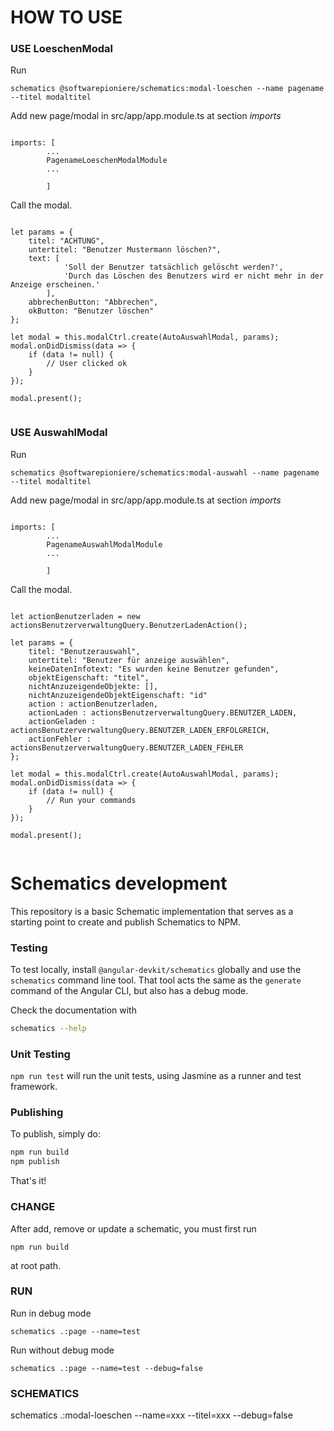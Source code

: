 # HOW TO USE

### USE LoeschenModal

Run 

```
schematics @softwarepioniere/schematics:modal-loeschen --name pagename --titel modaltitel
```

Add new page/modal in src/app/app.module.ts at section *imports*

```

imports: [
        ...
        PagenameLoeschenModalModule
        ...

        ]
```

Call the modal.

```

let params = {
    titel: "ACHTUNG",
    untertitel: "Benutzer Mustermann löschen?",
    text: [
            'Soll der Benutzer tatsächlich gelöscht werden?', 
            'Durch das Löschen des Benutzers wird er nicht mehr in der Anzeige erscheinen.'
        ],
    abbrechenButton: "Abbrechen",
    okButton: "Benutzer löschen"
};

let modal = this.modalCtrl.create(AutoAuswahlModal, params);
modal.onDidDismiss(data => {
    if (data != null) {
        // User clicked ok
    }
});

modal.present();
        
```


### USE AuswahlModal

Run 

```
schematics @softwarepioniere/schematics:modal-auswahl --name pagename --titel modaltitel
```

Add new page/modal in src/app/app.module.ts at section *imports*

```

imports: [
        ...
        PagenameAuswahlModalModule
        ...

        ]
```

Call the modal.

```

let actionBenutzerladen = new actionsBenutzerverwaltungQuery.BenutzerLadenAction();

let params = {
    titel: "Benutzerauswahl",
    untertitel: "Benutzer für anzeige auswählen",
    keineDatenInfotext: "Es wurden keine Benutzer gefunden",
    objektEigenschaft: "titel",
    nichtAnzuzeigendeObjekte: [],
    nichtAnzuzeigendeObjektEigenschaft: "id"
    action : actionBenutzerladen,
    actionLaden : actionsBenutzerverwaltungQuery.BENUTZER_LADEN,
    actionGeladen : actionsBenutzerverwaltungQuery.BENUTZER_LADEN_ERFOLGREICH,
    actionFehler : actionsBenutzerverwaltungQuery.BENUTZER_LADEN_FEHLER
};

let modal = this.modalCtrl.create(AutoAuswahlModal, params);
modal.onDidDismiss(data => {
    if (data != null) {
        // Run your commands
    }
});

modal.present();
        
```


# Schematics development

This repository is a basic Schematic implementation that serves as a starting point to create and publish Schematics to NPM.

### Testing

To test locally, install `@angular-devkit/schematics` globally and use the `schematics` command line tool. That tool acts the same as the `generate` command of the Angular CLI, but also has a debug mode.

Check the documentation with
```bash
schematics --help
```

### Unit Testing

`npm run test` will run the unit tests, using Jasmine as a runner and test framework.

### Publishing

To publish, simply do:

```bash
npm run build
npm publish
```

That's it!
 
### CHANGE
After add, remove or update a schematic, you must first run 

```
npm run build 
```

at root path.
 
### RUN

Run in debug mode
```
schematics .:page --name=test
```

Run without debug mode
```
schematics .:page --name=test --debug=false
```

### SCHEMATICS
schematics .:modal-loeschen --name=xxx --titel=xxx --debug=false


